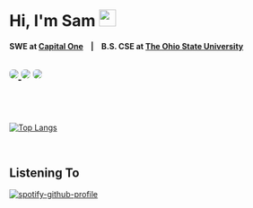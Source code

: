 # Hi, I'm Sam <img src = "https://raw.githubusercontent.com/MartinHeinz/MartinHeinz/master/wave.gif" width = 30px><br>

 <h4>SWE at <a href='https://www.capitalone.com/tech/software-engineering/'>Capital One</a> &ensp; | &ensp; B.S. CSE at <a href='https://cse.osu.edu/'>The Ohio State University</a></h4>
 
<a href="https://www.linkedin.com/in/sam-chlystek/"><img style="border-radius: 6px; overflow: hidden;" src="https://img.shields.io/badge/LinkedIn-0077B5?style=for-the-badge&logo=linkedin&logoColor=white"></img>
	</a>
<a href="mailto:samchlystek20@gmail.com"><img style="border-radius: 6px;" src="https://img.shields.io/badge/Gmail-D14836?style=for-the-badge&logo=gmail&logoColor=white" /></a>
<a href="https://instagram.com/sam_chlystek"><img style="border-radius: 6px;" src="https://img.shields.io/badge/Instagram-E4405F?style=for-the-badge&logo=instagram&logoColor=white" /></a>
<br><br>
--- 
 
 <br>
 
 [![Top Langs](https://github-readme-stats.vercel.app/api/top-langs/?username=schlys&layout=compact)](https://github.com/anuraghazra/github-readme-stats)
 
 <br>
 
<h2>Listening To</h2>

[![spotify-github-profile](https://spotify-github-profile.kittinanx.com/api/view?uid=samch20&cover_image=true&theme=novatorem&show_offline=false&background_color=121212&interchange=false&bar_color=53b14f&bar_color_cover=false)](https://github.com/kittinan/spotify-github-profile)
